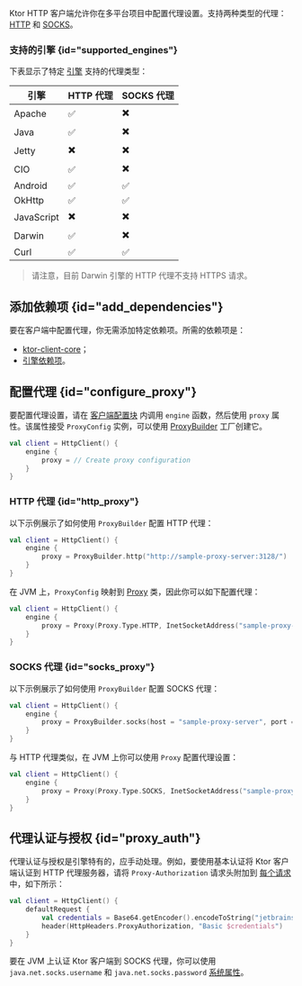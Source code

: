 [//]: # (title: 代理)

<show-structure for="chapter" depth="2"/>

Ktor HTTP 客户端允许你在多平台项目中配置代理设置。支持两种类型的代理：[HTTP](https://en.wikipedia.org/wiki/Proxy_server#Web_proxy_servers) 和 [SOCKS](https://en.wikipedia.org/wiki/SOCKS)。

### 支持的引擎 {id="supported_engines"}

下表显示了特定 [引擎](client-engines.md) 支持的代理类型：

| 引擎         | HTTP 代理  | SOCKS 代理 |
|------------|------------|-------------|
| Apache     | ✅          |   ✖️         |
| Java       | ✅          |   ✖️         |
| Jetty      | ✖️          |   ✖️         |
| CIO        | ✅          |   ✖️         |
| Android    | ✅          |   ✅         |
| OkHttp     | ✅          |   ✅         |
| JavaScript | ✖️          |   ✖️         |
| Darwin     | ✅          |   ✖️          |
| Curl       | ✅          |   ✅         |

> 请注意，目前 Darwin 引擎的 HTTP 代理不支持 HTTPS 请求。

## 添加依赖项 {id="add_dependencies"}

要在客户端中配置代理，你无需添加特定依赖项。所需的依赖项是：
- [ktor-client-core](client-dependencies.md#client-dependency)；
- [引擎依赖项](client-dependencies.md#engine-dependency)。

## 配置代理 {id="configure_proxy"}

要配置代理设置，请在 [客户端配置块](client-create-and-configure.md#configure-client) 内调用 `engine` 函数，然后使用 `proxy` 属性。该属性接受 `ProxyConfig` 实例，可以使用 [ProxyBuilder](https://api.ktor.io/ktor-client/ktor-client-core/io.ktor.client.engine/-proxy-builder/index.html) 工厂创建它。

```kotlin
val client = HttpClient() {
    engine {
        proxy = // Create proxy configuration
    }
}
```

### HTTP 代理 {id="http_proxy"}

以下示例展示了如何使用 `ProxyBuilder` 配置 HTTP 代理：

```kotlin
val client = HttpClient() {
    engine {
        proxy = ProxyBuilder.http("http://sample-proxy-server:3128/")
    }
}
```

在 JVM 上，`ProxyConfig` 映射到 [Proxy](https://docs.oracle.com/javase/7/docs/api/java/lang/reflect/Proxy.html) 类，因此你可以如下配置代理：

```kotlin
val client = HttpClient() {
    engine {
        proxy = Proxy(Proxy.Type.HTTP, InetSocketAddress("sample-proxy-server", 3128))
    }
}
```

### SOCKS 代理 {id="socks_proxy"}

以下示例展示了如何使用 `ProxyBuilder` 配置 SOCKS 代理：

```kotlin
val client = HttpClient() {
    engine {
        proxy = ProxyBuilder.socks(host = "sample-proxy-server", port = 1080)
    }
}
```

与 HTTP 代理类似，在 JVM 上你可以使用 `Proxy` 配置代理设置：

```kotlin
val client = HttpClient() {
    engine {
        proxy = Proxy(Proxy.Type.SOCKS, InetSocketAddress("sample-proxy-server", 1080))
    }
}
```

## 代理认证与授权 {id="proxy_auth"}

代理认证与授权是引擎特有的，应手动处理。例如，要使用基本认证将 Ktor 客户端认证到 HTTP 代理服务器，请将 `Proxy-Authorization` 请求头附加到 [每个请求](client-default-request.md) 中，如下所示：

```kotlin
val client = HttpClient() {
    defaultRequest {
        val credentials = Base64.getEncoder().encodeToString("jetbrains:foobar".toByteArray())
        header(HttpHeaders.ProxyAuthorization, "Basic $credentials")
    }
}
```

要在 JVM 上认证 Ktor 客户端到 SOCKS 代理，你可以使用 `java.net.socks.username` 和 `java.net.socks.password` [系统属性](https://docs.oracle.com/javase/7/docs/api/java/net/doc-files/net-properties.html)。
